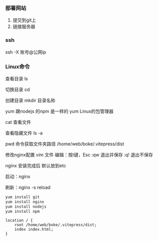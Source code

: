 ### 部署网站

1.	提交到git上
2.	链接服务器

### ssh
ssh -X 账号@公网ip

###	Linux命令
查看目录	ls

切换目录	cd

创建目录	mkdir 目录名称

yum 跟nodejs 的npm 是一样的 yum Linux的包管理器

cat	查看文件

查看隐藏文件 ls -a

pwd 命令获取文件夹路径 /home/web/boke/.vitepress/dist

修改nginx配置 vim 文件 编辑：按i键，Esc :qw 退出并保存 :q! 退出不保存

nginx 安装完成后 默认放到etc

启动：nginx

刷新：nginx -s reload

```sh
yum install git
yum install nginx
yum install nodejs
yum install npm
```

```ng
location / {
	root /home/web/boke/.vitepress/dist;
	index index.html;
}
```



